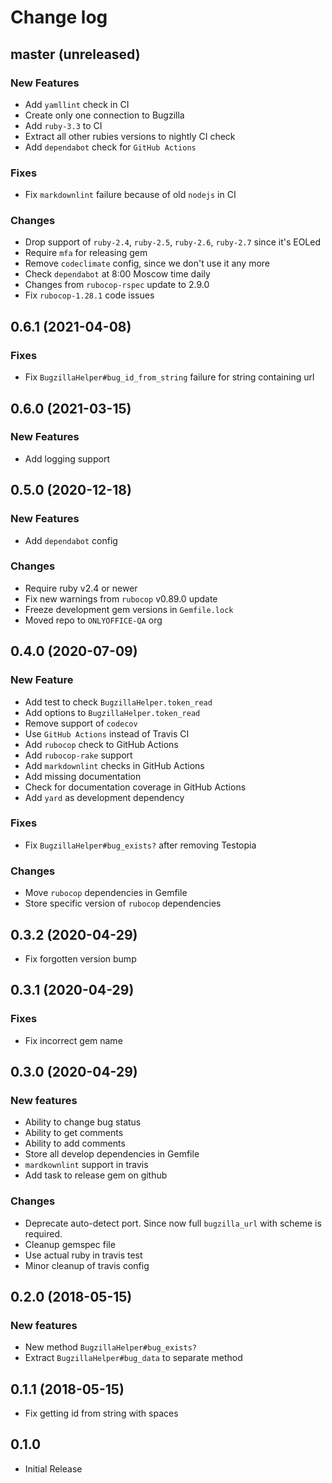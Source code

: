 # Change log

## master (unreleased)

### New Features

* Add `yamllint` check in CI
* Create only one connection to Bugzilla
* Add `ruby-3.3` to CI
* Extract all other rubies versions to nightly CI check
* Add `dependabot` check for `GitHub Actions`

### Fixes

* Fix `markdownlint` failure because of old `nodejs` in CI

### Changes

* Drop support of `ruby-2.4`, `ruby-2.5`, `ruby-2.6`, `ruby-2.7` since it's EOLed
* Require `mfa` for releasing gem
* Remove `codeclimate` config, since we don't use it any more
* Check `dependabot` at 8:00 Moscow time daily
* Changes from `rubocop-rspec` update to 2.9.0
* Fix `rubocop-1.28.1` code issues

## 0.6.1 (2021-04-08)

### Fixes

* Fix `BugzillaHelper#bug_id_from_string` failure for string containing url

## 0.6.0 (2021-03-15)

### New Features

* Add logging support

## 0.5.0 (2020-12-18)

### New Features

* Add `dependabot` config

### Changes

* Require ruby v2.4 or newer
* Fix new warnings from `rubocop` v0.89.0 update
* Freeze development gem versions in `Gemfile.lock`
* Moved repo to `ONLYOFFICE-QA` org

## 0.4.0 (2020-07-09)

### New Feature

* Add test to check `BugzillaHelper.token_read`
* Add options to `BugzillaHelper.token_read`
* Remove support of `codecov`
* Use `GitHub Actions` instead of Travis CI
* Add `rubocop` check to GitHub Actions
* Add `rubocop-rake` support
* Add `markdownlint` checks in GitHub Actions
* Add missing documentation
* Check for documentation coverage in GitHub Actions
* Add `yard` as development dependency

### Fixes

* Fix `BugzillaHelper#bug_exists?` after removing Testopia

### Changes

* Move `rubocop` dependencies in Gemfile
* Store specific version of `rubocop` dependencies

## 0.3.2 (2020-04-29)

* Fix forgotten version bump

## 0.3.1 (2020-04-29)

### Fixes

* Fix incorrect gem name

## 0.3.0 (2020-04-29)

### New features

* Ability to change bug status
* Ability to get comments
* Ability to add comments
* Store all develop dependencies in Gemfile
* `mardkownlint` support in travis
* Add task to release gem on github

### Changes

* Deprecate auto-detect port. Since now full `bugzilla_url` with scheme is required.
* Cleanup gemspec file
* Use actual ruby in travis test
* Minor cleanup of travis config

## 0.2.0 (2018-05-15)

### New features

* New method `BugzillaHelper#bug_exists?`
* Extract  `BugzillaHelper#bug_data` to separate method

## 0.1.1 (2018-05-15)

* Fix getting id from string with spaces

## 0.1.0

* Initial Release
